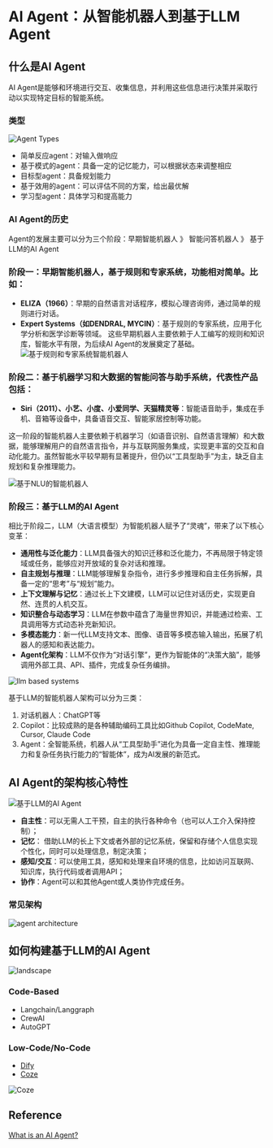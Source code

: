 # AI Agent：从智能机器人到基于LLM Agent

## 什么是AI Agent

AI Agent是能够和环境进行交互、收集信息，并利用这些信息进行决策并采取行动以实现特定目标的智能系统。

### 类型

![Agent Types](./assets/ai_agent/agent_types.png)
- 简单反应agent：对输入做响应
- 基于模式的agent：具备一定的记忆能力，可以根据状态来调整相应
- 目标型agent：具备规划能力
- 基于效用的agent：可以评估不同的方案，给出最优解
- 学习型agent：具体学习和提高能力

### AI Agent的历史

Agent的发展主要可以分为三个阶段：早期智能机器人 》 智能问答机器人 》 基于LLM的AI Agent

### 阶段一：早期智能机器人，基于规则和专家系统，功能相对简单。比如：
- **ELIZA（1966）**：早期的自然语言对话程序，模拟心理咨询师，通过简单的规则进行对话。
- **Expert Systems（如DENDRAL, MYCIN）**：基于规则的专家系统，应用于化学分析和医学诊断等领域。
这些早期机器人主要依赖于人工编写的规则和知识库，智能水平有限，为后续AI Agent的发展奠定了基础。
![基于规则和专家系统智能机器人](./assets/ai_agent/rule_based_expert_system.jpg)

### 阶段二：基于机器学习和大数据的智能问答与助手系统，代表性产品包括：
- **Siri（2011）、小艺、小度、小爱同学、天猫精灵等**：智能语音助手，集成在手机、音箱等设备中，具备语音交互、智能家居控制等功能。

这一阶段的智能机器人主要依赖于机器学习（如语音识别、自然语言理解）和大数据，能够理解用户的自然语言指令，并与互联网服务集成，实现更丰富的交互和自动化能力。虽然智能水平较早期有显著提升，但仍以“工具型助手”为主，缺乏自主规划和复杂推理能力。

![基于NLU的智能机器人](./assets/ai_agent/nlu.png)

### 阶段三：基于LLM的AI Agent

相比于阶段二，LLM（大语言模型）为智能机器人赋予了“灵魂”，带来了以下核心变革：

- **通用性与泛化能力**：LLM具备强大的知识迁移和泛化能力，不再局限于特定领域或任务，能够应对开放域的复杂对话和推理。
- **自主规划与推理**：LLM能够理解复杂指令，进行多步推理和自主任务拆解，具备一定的“思考”与“规划”能力。
- **上下文理解与记忆**：通过长上下文建模，LLM可以记住对话历史，实现更自然、连贯的人机交互。
- **知识整合与动态学习**：LLM在参数中蕴含了海量世界知识，并能通过检索、工具调用等方式动态补充新知识。
- **多模态能力**：新一代LLM支持文本、图像、语音等多模态输入输出，拓展了机器人的感知和表达能力。
- **Agent化架构**：LLM不仅作为“对话引擎”，更作为智能体的“决策大脑”，能够调用外部工具、API、插件，完成复杂任务编排。

![llm based systems](./assets/ai_agent/llm_based_ai_system.jpg)

基于LLM的智能机器人架构可以分为三类：
1. 对话机器人：ChatGPT等
2. Copilot：比较成熟的是各种辅助编码工具比如Github Copilot, CodeMate, Cursor, Claude Code
3. Agent：全智能系统，机器人从“工具型助手”进化为具备一定自主性、推理能力和复杂任务执行能力的“智能体”，成为AI发展的新范式。

## AI Agent的架构核心特性

![基于LLM的AI Agent](./assets/ai_agent/agent_overview.png)

- **自主性**：可以无需人工干预，自主的执行各种命令（也可以人工介入保持控制）；
- **记忆**： 借助LLM的长上下文或者外部的记忆系统，保留和存储个人信息实现个性化，同时可以处理信息，制定决策；
- **感知/交互**：可以使用工具，感知和处理来自环境的信息，比如访问互联网、知识库，执行代码或者调用API；
- **协作**：Agent可以和其他Agent或人类协作完成任务。

### 常见架构

![agent architecture](./assets/ai_agent/architecture.png)

## 如何构建基于LLM的AI Agent

![landscape](./assets/ai_agent/ai_agents_landscape.png)

### Code-Based

- Langchain/Langgraph
- CrewAI
- AutoGPT

### Low-Code/No-Code

- [Dify](https://dify.ai/)
- [Coze](https://www.coze.cn/studio)

![Coze](./assets/ai_agent/coze.png)


## Reference

[What is an AI Agent?](https://bytebytego.com/guides/what-is-an-ai-agent/)
